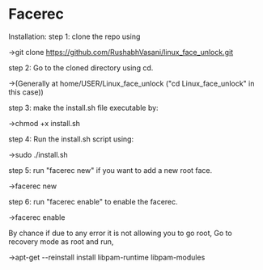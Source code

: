 
# Facerec

Installation:
step 1: clone the repo using

->git clone https://github.com/RushabhVasani/linux_face_unlock.git



step 2: Go to the cloned directory using cd.

->(Generally at home/USER/Linux_face_unlock ("cd Linux_face_unlock" in this case))



step 3: make the install.sh file executable by:

->chmod +x install.sh



step 4: Run the install.sh script using:

->sudo ./install.sh



step 5: run "facerec new" if you want to add a new root face.

->facerec new



step 6: run "facerec enable" to enable the facerec.

->facerec enable



By chance if due to any error it is not allowing you to go root, Go to recovery mode as root and run,

->apt-get --reinstall install libpam-runtime libpam-modules

